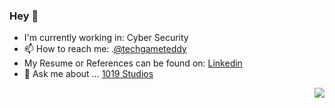 ### Hey 👋
- I'm currently working in: Cyber Security 
- 📫 How to reach me: .[@techgameteddy](https://twitter.com/techgameteddy) 
- My Resume or References can be found on: [Linkedin](https://linkedin.com/in/tmeralus)
- 💬 Ask me about ... [1019 Studios]()
<img align="right" src="https://github-readme-stats.vercel.app/api?username=tmeralus&show_icons=true&count_private=true&hide=contribs&include_all_commits=true&theme=highcontrast&bg_color=30,D21034,00209F" />
<!--
**tmeralus/tmeralus** is a ✨ _special_ ✨ repository because its `README.md` (this file) appears on your GitHub profile.

Here are some ideas to get you started:

- 🔭 I’m currently working on ...
- 🌱 I’m currently learning ...
- 👯 I’m looking to collaborate on ...
- 🤔 I’m looking for help with ...
- 💬 Ask me about ...
- 📫 How to reach me: .[@techgameteddy](https://twitter.com/techgameteddy)..
- 😄 Pronouns: ...
- ⚡ Fun fact: ...
-->
